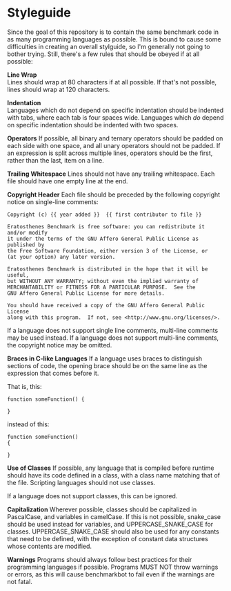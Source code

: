 # Styleguide

Since the goal of this repository is to contain the same benchmark code in as many programming languages as possible. This is bound to cause some difficulties in creating an overall stylguide, so I'm generally not going to bother trying.
Still, there's a few rules that should be obeyed if at all possible:

**Line Wrap**  
Lines should wrap at 80 characters if at all possible. If that's not possible, lines should wrap at 120 characters.

**Indentation**  
Languages which do not depend on specific indentation should be indented with tabs, where each tab is four spaces wide. Languages which *do* depend on specific indentation should be indented with two spaces.

**Operators**
If possible, all binary and ternary operators should be padded on each side with one space, and all unary operators should not be padded. If an expression is split across multiple lines, operators should be the first, rather than the last, item on a line.

**Trailing Whitespace**
Lines should not have any trailing whitespace. Each file should have one empty line at the end.

**Copyright Header**
Each file should be preceded by the following copyright notice on single-line comments:

```
Copyright (c) {{ year added }}  {{ first contributor to file }}

Eratosthenes Benchmark is free software: you can redistribute it and/or modify
it under the terms of the GNU Affero General Public License as published by
the Free Software Foundation, either version 3 of the License, or
(at your option) any later version.

Eratosthenes Benchmark is distributed in the hope that it will be useful,
but WITHOUT ANY WARRANTY; without even the implied warranty of
MERCHANTABILITY or FITNESS FOR A PARTICULAR PURPOSE.  See the
GNU Affero General Public License for more details.

You should have received a copy of the GNU Affero General Public License
along with this program.  If not, see <http://www.gnu.org/licenses/>.
```

If a language does not support single line comments, multi-line comments may be
used instead. If a language does not support multi-line comments, the copyright
notice may be omitted.

**Braces in C-like Languages**
If a language uses braces to distinguish sections of code, the opening brace should be on the same line as the expression that comes before it.

That is, this:
```
function someFunction() {

}
```

instead of this:
```
function someFunction()
{

}
```

**Use of Classes**
If possible, any language that is compiled before runtime should have its code defined in a class, with a class name matching that of the file. Scripting languages should not use classes.

If a language does not support classes, this can be ignored.

**Capitalization**
Wherever possible, classes should be capitalized in PascalCase, and variables in camelCase. If this is not possible, snake_case should be used instead for variables, and UPPERCASE_SNAKE_CASE for classes. UPPERCASE_SNAKE_CASE should also be used for any constants that need to be defined, with the exception of constant data structures whose contents are modified.

**Warnings**
Programs should always follow best practices for their programming languages if possible. Programs MUST NOT throw warnings or errors, as this will cause benchmarkbot to fail even if the warnings are not fatal.
